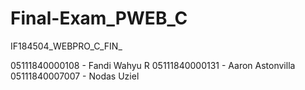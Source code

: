 # Final-Exam_PWEB_C
IF184504_WEBPRO_C_FIN_

05111840000108 - Fandi Wahyu R
05111840000131 - Aaron Astonvilla
05111840007007 - Nodas Uziel
